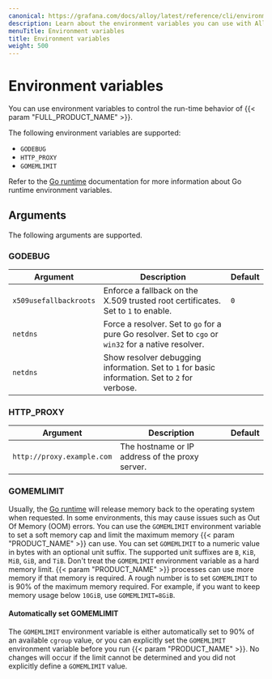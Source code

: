 ```yaml
---
canonical: https://grafana.com/docs/alloy/latest/reference/cli/environment-variables/
description: Learn about the environment variables you can use with Alloy
menuTitle: Environment variables
title: Environment variables
weight: 500
---
```


# Environment variables

You can use environment variables to control the run-time behavior of {{< param "FULL_PRODUCT_NAME" >}}.

The following environment variables are supported:

* `GODEBUG`
* `HTTP_PROXY`
* `GOMEMLIMIT`

Refer to the [Go runtime][runtime] documentation for more information about Go runtime environment variables.

## Arguments

The following arguments are supported.

### GODEBUG

Argument                        | Description                                                                                          | Default
--------------------------------|------------------------------------------------------------------------------------------------------|--------
`x509usefallbackroots`          | Enforce a fallback on the X.509 trusted root certificates. Set to `1` to enable.                     | `0`
`netdns`                        | Force a resolver. Set to `go` for a pure Go resolver. Set to `cgo` or `win32` for a native resolver. |
`netdns`                        | Show resolver debugging information. Set to `1` for basic information. Set to `2` for verbose.       |

### HTTP_PROXY

Argument                   | Description                                     | Default
---------------------------|-------------------------------------------------|--------
`http://proxy.example.com` | The hostname or IP address of the proxy server. |

### GOMEMLIMIT

Usually, the [Go runtime][runtime] will release memory back to the operating system when requested.
In some environments, this may cause issues such as Out Of Memory (OOM) errors.
You can use the `GOMEMLIMIT` environment variable to set a soft memory cap and limit the maximum memory {{< param "PRODUCT_NAME" >}} can use.
You can set `GOMEMLIMIT` to a numeric value in bytes with an optional unit suffix.
The supported unit suffixes are `B`, `KiB`, `MiB`, `GiB`, and `TiB`.
Don't treat the `GOMEMLIMIT` environment variable as a hard memory limit.
{{< param "PRODUCT_NAME" >}}  processes can use more memory if that memory is required.
A rough number is to set `GOMEMLIMIT` to is 90% of the maximum memory required.
For example, if you want to keep memory usage below `10GiB`, use `GOMEMLIMIT=8GiB`.

#### Automatically set GOMEMLIMIT

The `GOMEMLIMIT` environment variable is either automatically set to 90% of an available `cgroup` value, or you can explicitly set the  `GOMEMLIMIT` environment variable before you run  {{< param "PRODUCT_NAME" >}}.
No changes will occur if the limit cannot be determined and you did not explicitly define a  `GOMEMLIMIT` value.

[runtime]: https://pkg.go.dev/runtime
